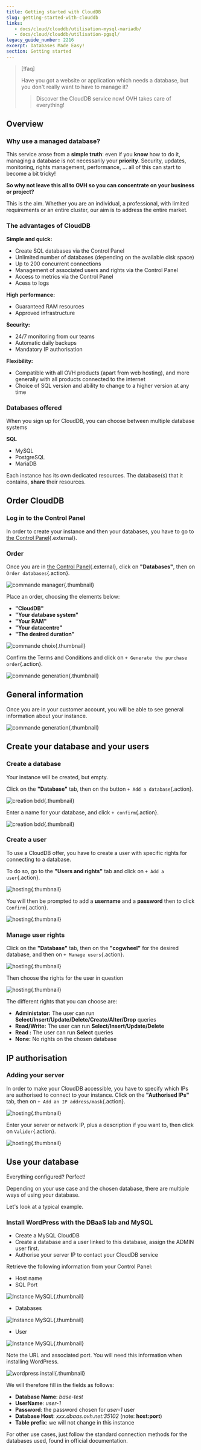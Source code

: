 ```yaml
---
title: Getting started with CloudDB
slug: getting-started-with-clouddb
links: 
   - docs/cloud/clouddb/utilisation-mysql-mariadb/
   - docs/cloud/clouddb/utilisation-pgsql/
legacy_guide_number: 2216
excerpt: Databases Made Easy!
section: Getting started
---
```



> [!faq]
>
> Have you got a website or application which needs a database, but you don't really want to have to manage it?
>> 
>> Discover the CloudDB service now! OVH takes care of everything!
>> 
>> 
>

## Overview

### Why use a managed database?
This service arose from a **simple truth**: even if you **know** how to do it, managing a database is not necessarily your **priority**. Security, updates, monitoring, rights management, performance, ... all of this can start to become a bit tricky!

**So why not leave this all to OVH so you can concentrate on your business or project?**

This is the aim. Whether you are an individual, a professional, with limited requirements or an entire cluster, our aim is to address the entire market.


### The advantages of CloudDB
**Simple and quick:**

- Create SQL databases via the Control Panel
- Unlimited number of databases (depending on the available disk space)
- Up to 200 concurrent connections
- Management of associated users and rights via the Control Panel
- Access to metrics via the Control Panel
- Acess to logs

**High performance:**

- Guaranteed RAM resources
- Approved infrastructure

**Security:**

- 24/7 monitoring from our teams
- Automatic daily backups
- Mandatory IP authorisation

**Flexibility:**

- Compatible with all OVH products (apart from web hosting), and more generally with all products connected to the internet
- Choice of SQL version and ability to change to a higher version at any time


### Databases offered
When you sign up for CloudDB, you can choose between multiple database systems

**SQL**

- MySQL
- PostgreSQL
- MariaDB

Each instance has its own dedicated resources. The database(s) that it contains, **share** their resources.


## Order CloudDB

### Log in to the Control Panel
In order to create your instance and then your databases, you have to go to [the Control Panel](https://www.ovh.com/manager/web/){.external}.


### Order
Once you are in [the Control Panel](https://www.ovh.com/manager/web/){.external}, click on **"Databases"**, then on `Order databases`{.action}.


![commande manager](images/bouton-commande_EN.PNG){.thumbnail}

Place an order, choosing the elements below:

- **"CloudDB"**
- **"Your database system"**
- **"Your RAM"**
- **"Your datacentre"**
- **"The desired duration"**


![commande choix](images/choix-commande_EN.PNG){.thumbnail}

Confirm the Terms and Conditions and click on `+ Generate the purchase order`{.action}.


![commande generation](images/generer-commande_EN.PNG){.thumbnail}


## General information
Once you are in your customer account, you will be able to see general information about your instance.


![commande generation](images/infos-generales_EN.png){.thumbnail}


## Create your database and your users

### Create a database
Your instance will be created, but empty.

Click on the **"Database"** tab, then on the button `+ Add a database`{.action}.


![creation bdd](images/creation-bdd_EN.png){.thumbnail}

Enter a name for your database, and click `+ confirm`{.action}.


![creation bdd](images/validation-bdd_EN.png){.thumbnail}


### Create a user
To use a CloudDB offer, you have to create a user with specific rights for connecting to a database.

To do so, go to the **"Users and rights"** tab and click on `+ Add a user`{.action}.


![hosting](images/creation-user_EN.png){.thumbnail}

You will then be prompted to add a  **username** and a **password** then to click `Confirm`{.action}.


![hosting](images/validation-user_EN.png){.thumbnail}


### Manage user rights
Click on the **"Database"** tab, then on the **"cogwheel"** for the desired database, and then on `+ Manage users`{.action}.


![hosting](images/gestion-user_EN.png){.thumbnail}

Then choose the rights for the user in question


![hosting](images/validation-droit_EN.png){.thumbnail}

The different rights that you can choose are:

- **Administator:** The user can run **Select/Insert/Update/Delete/Create/Alter/Drop** queries
- **Read/Write:** The user can run **Select/Insert/Update/Delete**
- **Read :** The user can run **Select** queries
- **None:** No rights on the chosen database


## IP authorisation

### Adding your server
In order to make your CloudDB accessible, you have to specify which IPs are authorised to connect to your instance. Click on the **"Authorised IPs"** tab, then on `+ Add an IP address/mask`{.action}.


![hosting](images/ip-autorisee_EN.png){.thumbnail}

Enter your server or network IP, plus a description if you want to, then click on `Valider`{.action}.


![hosting](images/validation-ip_EN.png){.thumbnail}


## Use your database
Everything configured? Perfect!

Depending on your use case and the chosen database, there are multiple ways of using your database.

Let's look at a typical example.


### Install WordPress with the DBaaS lab and MySQL
- Create a MySQL CloudDB
- Create a database and a user linked to this database, assign the ADMIN user first.
- Authorise your server IP to contact your CloudDB service

Retrieve the following information from your Control Panel:

- Host name
- SQL Port


![Instance MySQL](images/infos-sql_EN.png){.thumbnail}

- Databases


![Instance MySQL](images/view-bdd_EN.PNG){.thumbnail}

- User


![Instance MySQL](images/view-uer_EN.PNG){.thumbnail}

Note the URL and associated port. You will need this information when installing WordPress.


![wordpress install](images/wordpress-config.png){.thumbnail}

We will therefore fill in the fields as follows:

- **Database Name**: *base-test*
- **UserName**: *user-1*
- **Password**: the password chosen for *user-1* user
- **Database Host**: *xxx.dbaas.ovh.net:35102* (note: **host:port**)
- **Table prefix**: we will not change in this instance

For other use cases, just follow the standard connection methods for the databases used, found in official documentation.